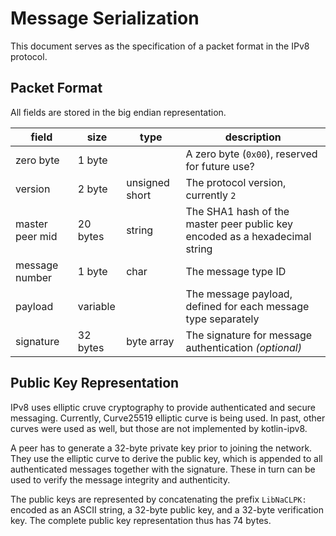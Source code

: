# Message Serialization

This document serves as the specification of a packet format in the IPv8 protocol.

## Packet Format

All fields are stored in the big endian representation.

field | size | type | description
--- | --- | --- | ---
zero byte | 1 byte |  | A zero byte (`0x00`), reserved for future use?
version | 2 byte | unsigned short | The protocol version, currently `2`
master peer mid | 20 bytes | string | The SHA1 hash of the master peer public key encoded as a hexadecimal string
message number | 1 byte | char | The message type ID
payload | variable |  | The message payload, defined for each message type separately
signature | 32 bytes | byte array | The signature for message authentication *(optional)*

## Public Key Representation

IPv8 uses elliptic cruve cryptography to provide authenticated and secure messaging. Currently, Curve25519 elliptic curve is being used. In past, other curves were used as well, but those are not implemented by kotlin-ipv8.

A peer has to generate a 32-byte private key prior to joining the network. They use the elliptic curve to derive the public key, which is appended to all authenticated messages together with the signature. These in turn can be used to verify the message integrity and authenticity.

The public keys are represented by concatenating the prefix `LibNaCLPK:` encoded as an ASCII string, a 32-byte public key, and a 32-byte verification key. The complete public key representation thus has 74 bytes.
